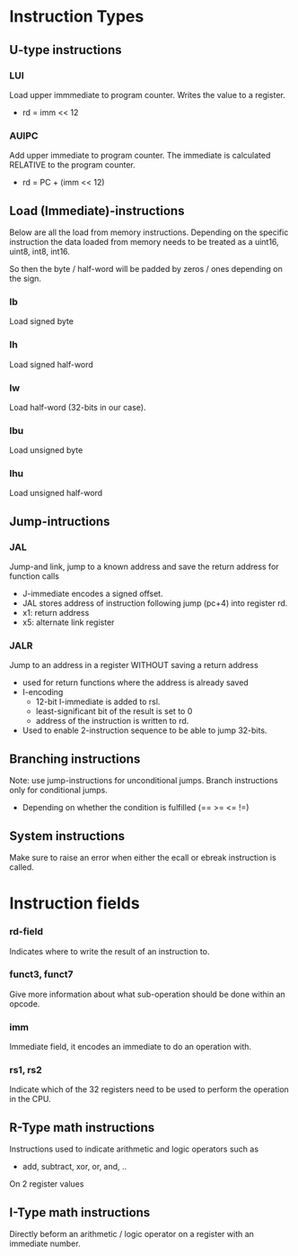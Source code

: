 # Instruction Types
## U-type instructions
### LUI
Load upper immmediate to program counter. Writes the value to a register.
- rd = imm << 12

### AUIPC
Add upper immediate to program counter.
The immediate is calculated RELATIVE to the program counter.
- rd = PC + (imm << 12)

## Load (Immediate)-instructions
Below are all the load from memory instructions. Depending on the specific instruction the data loaded from memory needs to be treated as a uint16, uint8, int8, int16.

So then the byte / half-word will be padded by zeros / ones depending on the sign.

### lb
Load signed byte
### lh
Load signed half-word
### lw
Load half-word (32-bits in our case).
### lbu
Load unsigned byte
### lhu
Load unsigned half-word 

## Jump-intructions
### JAL
Jump-and link, jump to a known address and save the return address for function calls
- J-immediate encodes a signed offset.
- JAL stores address of instruction following jump (pc+4) into register rd.
- x1: return address
- x5: alternate link register

### JALR
Jump to an address in a register WITHOUT saving a return address 
- used for return functions where the address is already saved
- I-encoding
    - 12-bit I-immediate is added to rsl.
    - least-significant bit of the result is set to 0
    - address of the instruction is written to rd.
- Used to enable 2-instruction sequence to be able to jump 32-bits.

## Branching instructions
Note: use jump-instructions for unconditional jumps. Branch instructions only for conditional jumps.
- Depending on whether the condition is fulfilled (== >= <= !=)

## System instructions
Make sure to raise an error when either the ecall or ebreak instruction is called.

# Instruction fields
### rd-field
Indicates where to write the result of an instruction to.

### funct3, funct7
Give more information about what sub-operation should be done within an opcode.

### imm
Immediate field, it encodes an immediate to do an operation with.

### rs1, rs2
Indicate which of the 32 registers need to be used to perform the operation in the CPU.

## R-Type math instructions
Instructions used to indicate arithmetic and logic operators such as
- add, subtract, xor, or, and, ..

On 2 register values

## I-Type math instructions
Directly beform an arithmetic / logic operator on a register with an immediate number.
